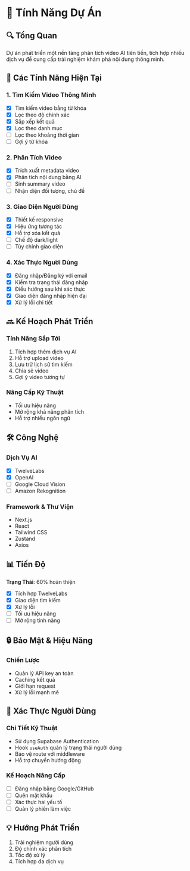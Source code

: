# 🌟 Tính Năng Dự Án

## 🔍 Tổng Quan

Dự án phát triển một nền tảng phân tích video AI tiên tiến, tích hợp nhiều dịch vụ để cung cấp trải nghiệm khám phá nội dung thông minh.

## 🚀 Các Tính Năng Hiện Tại

### 1. Tìm Kiếm Video Thông Minh
- [x] Tìm kiếm video bằng từ khóa
- [x] Lọc theo độ chính xác
- [x] Sắp xếp kết quả
- [x] Lọc theo danh mục
- [ ] Lọc theo khoảng thời gian
- [ ] Gợi ý từ khóa

### 2. Phân Tích Video
- [x] Trích xuất metadata video
- [x] Phân tích nội dung bằng AI
- [ ] Sinh summary video
- [ ] Nhận diện đối tượng, chủ đề

### 3. Giao Diện Người Dùng
- [x] Thiết kế responsive
- [x] Hiệu ứng tương tác
- [x] Hỗ trợ xóa kết quả
- [ ] Chế độ dark/light
- [ ] Tùy chỉnh giao diện

### 4. Xác Thực Người Dùng
- [x] Đăng nhập/Đăng ký với email
- [x] Kiểm tra trạng thái đăng nhập
- [x] Điều hướng sau khi xác thực
- [x] Giao diện đăng nhập hiện đại
- [x] Xử lý lỗi chi tiết

## 🔜 Kế Hoạch Phát Triển

### Tính Năng Sắp Tới
1. Tích hợp thêm dịch vụ AI
2. Hỗ trợ upload video
3. Lưu trữ lịch sử tìm kiếm
4. Chia sẻ video
5. Gợi ý video tương tự

### Nâng Cấp Kỹ Thuật
- Tối ưu hiệu năng
- Mở rộng khả năng phân tích
- Hỗ trợ nhiều ngôn ngữ

## 🛠 Công Nghệ

### Dịch Vụ AI
- [x] TwelveLabs
- [x] OpenAI
- [ ] Google Cloud Vision
- [ ] Amazon Rekognition

### Framework & Thư Viện
- Next.js
- React
- Tailwind CSS
- Zustand
- Axios

## 📊 Tiến Độ

**Trạng Thái**: 60% hoàn thiện
- [x] Tích hợp TwelveLabs
- [x] Giao diện tìm kiếm
- [x] Xử lý lỗi
- [ ] Tối ưu hiệu năng
- [ ] Mở rộng tính năng

## 🔒 Bảo Mật & Hiệu Năng

### Chiến Lược
- Quản lý API key an toàn
- Caching kết quả
- Giới hạn request
- Xử lý lỗi mạnh mẽ

## 🔐 Xác Thực Người Dùng

### Chi Tiết Kỹ Thuật
- Sử dụng Supabase Authentication
- Hook `useAuth` quản lý trạng thái người dùng
- Bảo vệ route với middleware
- Hỗ trợ chuyển hướng động

### Kế Hoạch Nâng Cấp
- [ ] Đăng nhập bằng Google/GitHub
- [ ] Quên mật khẩu
- [ ] Xác thực hai yếu tố
- [ ] Quản lý phiên làm việc

## 💡 Hướng Phát Triển

1. Trải nghiệm người dùng
2. Độ chính xác phân tích
3. Tốc độ xử lý
4. Tích hợp đa dịch vụ
